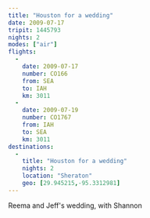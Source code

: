 ```yaml
---
title: "Houston for a wedding"
date: 2009-07-17
tripit: 1445793
nights: 2
modes: ["air"]
flights:
  -
    date: 2009-07-17
    number: CO166
    from: SEA
    to: IAH
    km: 3011
  -
    date: 2009-07-19
    number: CO1767
    from: IAH
    to: SEA
    km: 3011
destinations:
  -
    title: "Houston for a wedding"
    nights: 2
    location: "Sheraton"
    geo: [29.945215,-95.3312981]
---
```


Reema and Jeff's wedding, with Shannon
